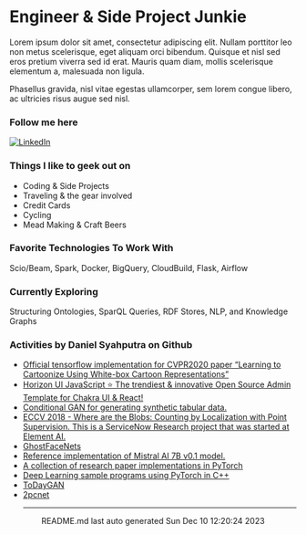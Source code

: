# Engineer & Side Project Junkie

Lorem ipsum dolor sit amet, consectetur adipiscing elit. Nullam porttitor leo non metus scelerisque, eget aliquam orci bibendum. Quisque et nisl sed eros pretium viverra sed id erat. Mauris quam diam, mollis scelerisque elementum a, malesuada non ligula. 

Phasellus gravida, nisl vitae egestas ullamcorper, sem lorem congue libero, ac ultricies risus augue sed nisl.

### Follow me here
<a href="https://www.linkedin.com/in/danielsyahputra" target="_blank"><img alt="LinkedIn" src="https://img.shields.io/badge/linkedin-%230077B5.svg?&style=for-the-badge&logo=linkedin&logoColor=white" /></a>

### Things I like to geek out on
 - Coding & Side Projects
 - Traveling & the gear involved
 - Credit Cards
 - Cycling
 - Mead Making & Craft Beers


### Favorite Technologies To Work With
Scio/Beam, Spark, Docker, BigQuery, CloudBuild, Flask, Airflow

### Currently Exploring
Structuring Ontologies, SparQL Queries, RDF Stores, NLP, and Knowledge Graphs 

### Activities by Daniel Syahputra on Github
 - [Official tensorflow implementation for CVPR2020 paper “Learning to Cartoonize Using White-box Cartoon Representations”](https://github.com/danielsyahputra/White-box-Cartoonization)
 - [Horizon UI JavaScript ⭐️ The trendiest &amp; innovative Open Source Admin Template for Chakra UI &amp; React!](https://github.com/danielsyahputra/horizon-ui-chakra)
 - [Conditional GAN for generating synthetic tabular data.](https://github.com/danielsyahputra/CTGAN)
 - [ECCV 2018 -  Where are the Blobs: Counting by Localization with Point Supervision. This is a ServiceNow Research project that was started at Element AI.](https://github.com/danielsyahputra/LCFCN)
 - [GhostFaceNets](https://github.com/danielsyahputra/GhostFaceNets)
 - [Reference implementation of Mistral AI 7B v0.1 model.](https://github.com/danielsyahputra/mistral-src)
 - [A collection of research paper implementations in PyTorch](https://github.com/danielsyahputra/ML_Papers)
 - [Deep Learning sample programs using PyTorch in C++](https://github.com/danielsyahputra/pytorch_cpp)
 - [ToDayGAN](https://github.com/danielsyahputra/ToDayGAN)
 - [2pcnet](https://github.com/danielsyahputra/2pcnet)<hr>
<div align="center">
README.md last auto generated Sun Dec 10 12:20:24 2023
<br>
</div>